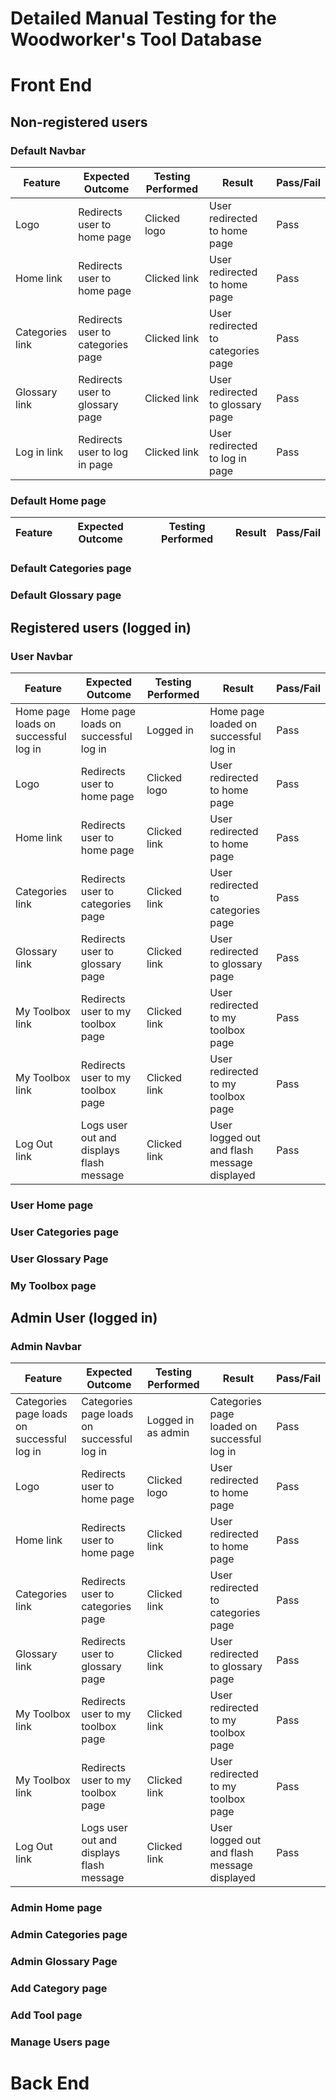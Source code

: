 # Detailed Manual Testing for the Woodworker's Tool Database

# Front End

## Non-registered users

### Default Navbar

Feature | Expected Outcome	| Testing Performed |	Result	| Pass/Fail |
| --- | --- | --- | --- | --- |
| Logo | Redirects user to home page | Clicked logo | User redirected to home page | Pass |
| Home link | Redirects user to home page | Clicked link | User redirected to home page | Pass |
| Categories link | Redirects user to categories page | Clicked link | User redirected to categories page | Pass |
| Glossary link | Redirects user to glossary page | Clicked link | User redirected to glossary page | Pass |
| Log in link | Redirects user to log in page | Clicked link | User redirected to log in page | Pass |

### Default Home page

Feature | Expected Outcome	| Testing Performed |	Result	| Pass/Fail |
| --- | --- | --- | --- | --- |

### Default Categories page

### Default Glossary page







## Registered users (logged in)

### User Navbar

Feature | Expected Outcome	| Testing Performed |	Result	| Pass/Fail |
| --- | --- | --- | --- | --- |
| Home page loads on successful log in | Home page loads on successful log in | Logged in | Home page loaded on successful log in | Pass |
| Logo | Redirects user to home page | Clicked logo | User redirected to home page | Pass |
| Home link | Redirects user to home page | Clicked link | User redirected to home page | Pass |
| Categories link | Redirects user to categories page | Clicked link | User redirected to categories page | Pass |
| Glossary link | Redirects user to glossary page | Clicked link | User redirected to glossary page | Pass |
| My Toolbox link | Redirects user to my toolbox page | Clicked link | User redirected to my toolbox page | Pass |
| My Toolbox link | Redirects user to my toolbox page | Clicked link | User redirected to my toolbox page | Pass |
| Log Out link | Logs user out and displays flash message | Clicked link | User logged out and flash message displayed | Pass |

### User Home page

### User Categories page

### User Glossary Page

### My Toolbox page





##  Admin User (logged in)

### Admin Navbar

Feature | Expected Outcome	| Testing Performed |	Result	| Pass/Fail |
| --- | --- | --- | --- | --- |
| Categories page loads on successful log in | Categories page loads on successful log in | Logged in as admin | Categories page loaded on successful log in | Pass |
| Logo | Redirects user to home page | Clicked logo | User redirected to home page | Pass |
| Home link | Redirects user to home page | Clicked link | User redirected to home page | Pass |
| Categories link | Redirects user to categories page | Clicked link | User redirected to categories page | Pass |
| Glossary link | Redirects user to glossary page | Clicked link | User redirected to glossary page | Pass |
| My Toolbox link | Redirects user to my toolbox page | Clicked link | User redirected to my toolbox page | Pass |
| My Toolbox link | Redirects user to my toolbox page | Clicked link | User redirected to my toolbox page | Pass |
| Log Out link | Logs user out and displays flash message | Clicked link | User logged out and flash message displayed | Pass |

### Admin Home page

### Admin Categories page

### Admin Glossary Page

### Add Category page

### Add Tool page

### Manage Users page


# Back End